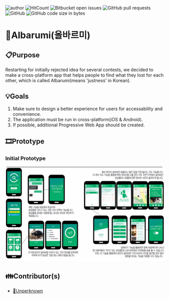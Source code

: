 ![author](https://img.shields.io/badge/author-Unperknown-lightgrey.svg)
![HitCount](http://hits.dwyl.io/Unperknown/Albarumi.svg)
![Bitbucket open issues](https://img.shields.io/github/issues/Unperknown/Albarumi)
![GitHub pull requests](https://img.shields.io/github/issues-pr/Unperknown/Albarumi)
![GitHub](https://img.shields.io/github/license/Unperknown/Albarumi)
![GitHub code size in bytes](https://img.shields.io/github/languages/code-size/Unperknown/Albarumi)

# 👣Albarumi(올바르미)

## 📋Purpose
Restarting for initially rejected idea for several contests, we decided to make a cross-platform app that helps people to find what they lost for each other, which is called Albarumi(means 'justness' in Korean).

## 💡Goals

1. Make sure to design a better experience for users for accessability and convenience.
2. The application must be run in cross-platform(iOS & Android).
3. If possible, additional Progressive Web App should be created.

## 🎞Prototype

### Initial Prototype

![Albarumi's Initial Prototype](/doc/프로토타입(구버전).png)

## 👪Contributor(s)

- [🔗Unperknown](https://github.com/Unperknown)